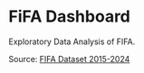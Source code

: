 # FiFA Dashboard

Exploratory Data Analysis of FIFA.

Source:
[FIFA Dataset 2015-2024](https://www.kaggle.com/datasets/joebeachcapital/fifa-players?resource=download)
